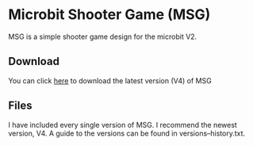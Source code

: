 # Microbit Shooter Game (MSG)
MSG is a simple shooter game design for the microbit V2.

## Download
You can click [here](https://github.com/DevEatSleepRepeat/Microbit-Shooter-Game/blob/main/microbit-msgV4.hex?raw=true) to download the latest version (V4) of MSG

## Files
I have included every single version of MSG. I recommend the newest version, V4. A guide to the versions can be found in versions–history.txt.
